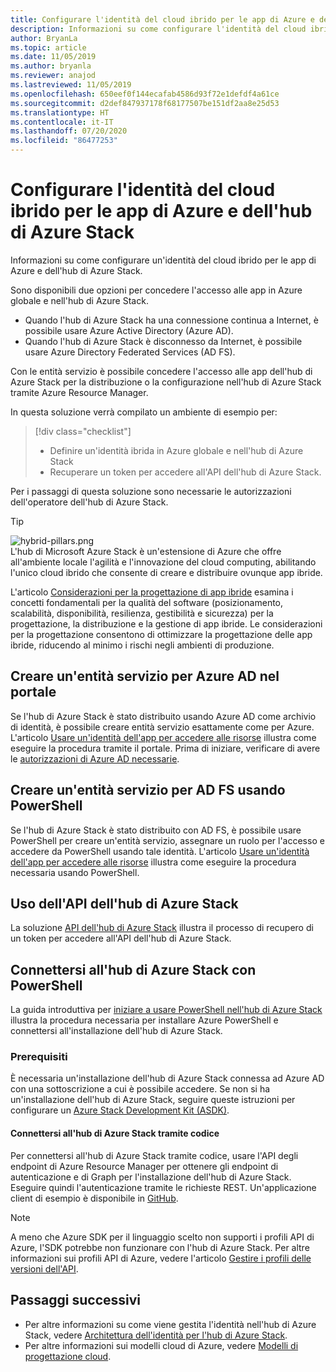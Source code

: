 ```yaml
---
title: Configurare l'identità del cloud ibrido per le app di Azure e dell'hub di Azure Stack
description: Informazioni su come configurare l'identità del cloud ibrido per le app di Azure e dell'hub di Azure Stack.
author: BryanLa
ms.topic: article
ms.date: 11/05/2019
ms.author: bryanla
ms.reviewer: anajod
ms.lastreviewed: 11/05/2019
ms.openlocfilehash: 650eef0f144ecafab4586d93f72e1defdf4a61ce
ms.sourcegitcommit: d2def847937178f68177507be151df2aa8e25d53
ms.translationtype: HT
ms.contentlocale: it-IT
ms.lasthandoff: 07/20/2020
ms.locfileid: "86477253"
---
```

# <a name="configure-hybrid-cloud-identity-for-azure-and-azure-stack-hub-apps"></a>Configurare l'identità del cloud ibrido per le app di Azure e dell'hub di Azure Stack

Informazioni su come configurare un'identità del cloud ibrido per le app di Azure e dell'hub di Azure Stack.

Sono disponibili due opzioni per concedere l'accesso alle app in Azure globale e nell'hub di Azure Stack.

 * Quando l'hub di Azure Stack ha una connessione continua a Internet, è possibile usare Azure Active Directory (Azure AD).
 * Quando l'hub di Azure Stack è disconnesso da Internet, è possibile usare Azure Directory Federated Services (AD FS).

Con le entità servizio è possibile concedere l'accesso alle app dell'hub di Azure Stack per la distribuzione o la configurazione nell'hub di Azure Stack tramite Azure Resource Manager.

In questa soluzione verrà compilato un ambiente di esempio per:

> [!div class="checklist"]
> - Definire un'identità ibrida in Azure globale e nell'hub di Azure Stack
> - Recuperare un token per accedere all'API dell'hub di Azure Stack.

Per i passaggi di questa soluzione sono necessarie le autorizzazioni dell'operatore dell'hub di Azure Stack.

> [!Tip]  
> ![hybrid-pillars.png](./media/solution-deployment-guide-cross-cloud-scaling/hybrid-pillars.png)  
> L'hub di Microsoft Azure Stack è un'estensione di Azure che offre all'ambiente locale l'agilità e l'innovazione del cloud computing, abilitando l'unico cloud ibrido che consente di creare e distribuire ovunque app ibride.  
> 
> L'articolo [Considerazioni per la progettazione di app ibride](overview-app-design-considerations.md) esamina i concetti fondamentali per la qualità del software (posizionamento, scalabilità, disponibilità, resilienza, gestibilità e sicurezza) per la progettazione, la distribuzione e la gestione di app ibride. Le considerazioni per la progettazione consentono di ottimizzare la progettazione delle app ibride, riducendo al minimo i rischi negli ambienti di produzione.

## <a name="create-a-service-principal-for-azure-ad-in-the-portal"></a>Creare un'entità servizio per Azure AD nel portale

Se l'hub di Azure Stack è stato distribuito usando Azure AD come archivio di identità, è possibile creare entità servizio esattamente come per Azure. L'articolo [Usare un'identità dell'app per accedere alle risorse](/azure-stack/operator/azure-stack-create-service-principals.md#manage-an-azure-ad-app-identity) illustra come eseguire la procedura tramite il portale. Prima di iniziare, verificare di avere le [autorizzazioni di Azure AD necessarie](/azure/azure-resource-manager/resource-group-create-service-principal-portal#required-permissions).

## <a name="create-a-service-principal-for-ad-fs-using-powershell"></a>Creare un'entità servizio per AD FS usando PowerShell

Se l'hub di Azure Stack è stato distribuito con AD FS, è possibile usare PowerShell per creare un'entità servizio, assegnare un ruolo per l'accesso e accedere da PowerShell usando tale identità. L'articolo [Usare un'identità dell'app per accedere alle risorse](/azure-stack/operator/azure-stack-create-service-principals.md#manage-an-ad-fs-app-identity) illustra come eseguire la procedura necessaria usando PowerShell.

## <a name="using-the-azure-stack-hub-api"></a>Uso dell'API dell'hub di Azure Stack

La soluzione [API dell'hub di Azure Stack](/azure-stack/user/azure-stack-rest-api-use.md) illustra il processo di recupero di un token per accedere all'API dell'hub di Azure Stack.

## <a name="connect-to-azure-stack-hub-using-powershell"></a>Connettersi all'hub di Azure Stack con PowerShell

La guida introduttiva per [iniziare a usare PowerShell nell'hub di Azure Stack](/azure-stack/operator/azure-stack-powershell-install.md) illustra la procedura necessaria per installare Azure PowerShell e connettersi all'installazione dell'hub di Azure Stack.

### <a name="prerequisites"></a>Prerequisiti

È necessaria un'installazione dell'hub di Azure Stack connessa ad Azure AD con una sottoscrizione a cui è possibile accedere. Se non si ha un'installazione dell'hub di Azure Stack, seguire queste istruzioni per configurare un [Azure Stack Development Kit (ASDK)](/azure-stack/asdk/asdk-install.md).

#### <a name="connect-to-azure-stack-hub-using-code"></a>Connettersi all'hub di Azure Stack tramite codice

Per connettersi all'hub di Azure Stack tramite codice, usare l'API degli endpoint di Azure Resource Manager per ottenere gli endpoint di autenticazione e di Graph per l'installazione dell'hub di Azure Stack. Eseguire quindi l'autenticazione tramite le richieste REST. Un'applicazione client di esempio è disponibile in [GitHub](https://github.com/shriramnat/HybridARMApplication).

>[!Note]
>A meno che Azure SDK per il linguaggio scelto non supporti i profili API di Azure, l'SDK potrebbe non funzionare con l'hub di Azure Stack. Per altre informazioni sui profili API di Azure, vedere l'articolo [Gestire i profili delle versioni dell'API](/azure-stack/user/azure-stack-version-profiles.md).

## <a name="next-steps"></a>Passaggi successivi

- Per altre informazioni su come viene gestita l'identità nell'hub di Azure Stack, vedere [Architettura dell'identità per l'hub di Azure Stack](/azure-stack/operator/azure-stack-identity-architecture.md).
- Per altre informazioni sui modelli cloud di Azure, vedere [Modelli di progettazione cloud](/azure/architecture/patterns).

